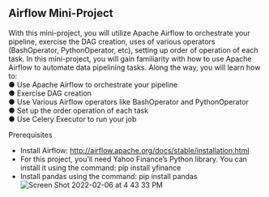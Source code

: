 ## Airflow Mini-Project

With this mini-project, you will utilize Apache Airflow to orchestrate your pipeline, exercise the
DAG creation, uses of various operators (BashOperator, PythonOperator, etc), setting up order
of operation of each task.
In this mini-project, you will gain familiarity with how to use Apache Airflow to automate data
pipelining tasks. Along the way, you will learn how to:\
● Use Apache Airflow to orchestrate your pipeline\
● Exercise DAG creation\
● Use Various Airflow operators like BashOperator and PythonOperator\
● Set up the order operation of each task\
● Use Celery Executor to run your job

Prerequisites
- Install Airflow: http://airflow.apache.org/docs/stable/installation.html
- For this project, you’ll need Yahoo Finance’s Python library. You can install it using the
command: pip install yfinance
- Install pandas using the command: pip install pandas
![Screen Shot 2022-02-06 at 4 43 33 PM](https://user-images.githubusercontent.com/60493376/152709009-4f54d5e4-8c26-4f24-8620-aedb5f946197.png)
